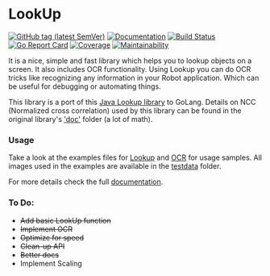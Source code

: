 # LookUp
[![GitHub tag (latest SemVer)](https://img.shields.io/github/v/tag/deluan/lookup?label=latest)](https://github.com/deluan/lookup/releases)
[![Documentation](https://img.shields.io/badge/godoc-reference-5272B4.svg?style=flat)](https://godoc.org/github.com/deluan/lookup) 
[![Build Status](https://github.com/deluan/lookup/workflows/CI/badge.svg)](https://github.com/deluan/lookup/actions)
[![Go Report Card](https://goreportcard.com/badge/github.com/deluan/lookup)](https://goreportcard.com/report/github.com/deluan/lookup)
[![Coverage](http://gocover.io/_badge/github.com/deluan/lookup)](http://gocover.io/github.com/deluan/lookup) 
[![Maintainability](https://api.codeclimate.com/v1/badges/d4ff0afbc348c6b9291e/maintainability)](https://codeclimate.com/github/deluan/lookup/maintainability)


It is a nice, simple and fast library which helps you to lookup objects on a screen. It also includes 
OCR functionality. Using Lookup you can do OCR tricks like recognizing any information in your Robot
application. Which can be useful for debugging or automating things.

This library is a port of this [Java Lookup library](https://github.com/iamshajeer/lookup) 
to GoLang. Details on NCC (Normalized cross correlation) used by this library can be found in the 
original library's ['doc'](https://github.com/iamshajeer/lookup/tree/master/doc) folder (a lot of math).

### Usage

Take a look at the examples files for [Lookup](examples_lookup_test.go) and [OCR](examples_ocr_test.go) 
for usage samples. All images used in the examples are available in the [testdata](testdata) folder.

For more details check the full [documentation](https://godoc.org/github.com/deluan/lookup).

### To Do:
- ~~Add basic LookUp function~~
- ~~Implement OCR~~
- ~~Optimize for speed~~
- ~~Clean-up API~~
- ~~Better docs~~
- Implement Scaling
